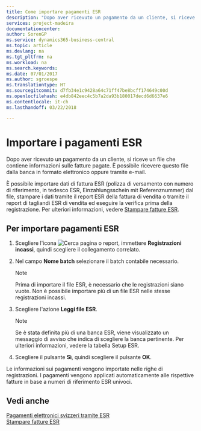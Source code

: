 ```yaml
---
title: Come importare pagamenti ESR
description: "Dopo aver ricevuto un pagamento da un cliente, si riceve un file che contiene informazioni sulle fatture pagate. È possibile ricevere questo file dalla banca in formato elettronico oppure tramite e-mail."
services: project-madeira
documentationcenter: 
author: SorenGP
ms.service: dynamics365-business-central
ms.topic: article
ms.devlang: na
ms.tgt_pltfrm: na
ms.workload: na
ms.search.keywords: 
ms.date: 07/01/2017
ms.author: sgroespe
ms.translationtype: HT
ms.sourcegitcommit: d7fb34e1c9428a64c71ff47be8bcff174649c00d
ms.openlocfilehash: e4db842eec4c5b7a2da93b180017decd6d6637e6
ms.contentlocale: it-ch
ms.lasthandoff: 03/22/2018

---
```

# <a name="import-esr-payments"></a>Importare i pagamenti ESR
Dopo aver ricevuto un pagamento da un cliente, si riceve un file che contiene informazioni sulle fatture pagate. È possibile ricevere questo file dalla banca in formato elettronico oppure tramite e-mail.  

È possibile importare dati di fattura ESR (polizza di versamento con numero di riferimento, in tedesco ESR, Einzahlungsschein mit Referenznummer) dal file, stampare i dati tramite il report ESR della fattura di vendita o tramite il report di tagliandi ESR di vendita ed eseguire la verifica prima della registrazione. Per ulteriori informazioni, vedere [Stampare fatture ESR](how-to-print-esr-invoices.md).  

## <a name="to-import-esr-payments"></a>Per importare pagamenti ESR  

1.  Scegliere l'icona ![Cerca pagina o report](../../media/ui-search/search_small.png "icona Cerca pagina o report"), immettere **Registrazioni incassi**, quindi scegliere il collegamento correlato.  
2.  Nel campo **Nome batch** selezionare il batch contabile necessario.  

    > [!NOTE]  
    >  Prima di importare il file ESR, è necessario che le registrazioni siano vuote. Non è possibile importare più di un file ESR nelle stesse registrazioni incassi.  

3.  Scegliere l'azione **Leggi file ESR**.  

    > [!NOTE]  
    >  Se è stata definita più di una banca ESR, viene visualizzato un messaggio di avviso che indica di scegliere la banca pertinente. Per ulteriori informazioni, vedere la tabella Setup ESR.  

4.  Scegliere il pulsante **Sì**, quindi scegliere il pulsante **OK**.  

Le informazioni sui pagamenti vengono importate nelle righe di registrazioni. I pagamenti vengono applicati automaticamente alle rispettive fatture in base a numeri di riferimento ESR univoci.  

## <a name="see-also"></a>Vedi anche  
 [Pagamenti elettronici svizzeri tramite ESR](swiss-electronic-payments-using-esr.md)   
 [Stampare fatture ESR](how-to-print-esr-invoices.md)

